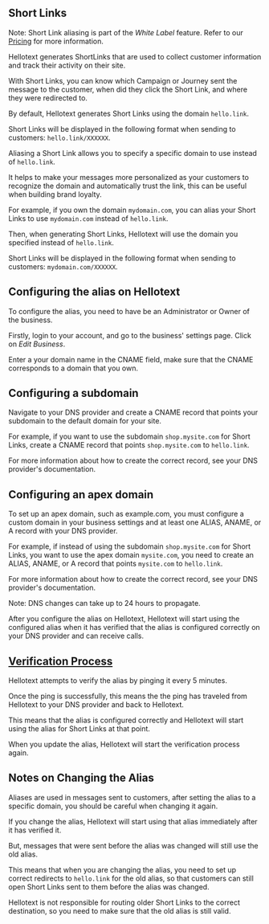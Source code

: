 ## Short Links

<div class="note">
    Note: Short Link aliasing is part of the <i>White Label</i> feature. 
    Refer to our <a data-external href="https://www.hellotext.com/pricing" class="active" target="_blank">Pricing</a> for more information. 
</div>

Hellotext generates ShortLinks that are used to collect customer information and track their activity on their site.

With Short Links, you can know which Campaign or Journey sent the message to the customer, when did they click the Short Link,
and where they were redirected to.

By default, Hellotext generates Short Links using the domain `hello.link`.

Short Links will be displayed in the following format when sending to customers: `hello.link/XXXXXX`.

Aliasing a Short Link allows you to specify a specific domain to use instead of `hello.link`.

It helps to make your messages more personalized as your customers to recognize the domain and automatically trust the link, this can be useful when building brand loyalty.

For example, if you own the domain `mydomain.com`, you can alias your Short Links to use `mydomain.com` instead of `hello.link`.

Then, when generating Short Links, Hellotext will use the domain you specified instead of `hello.link`.

Short Links will be displayed in the following format when sending to customers: `mydomain.com/XXXXXX`.

## Configuring the alias on Hellotext

To configure the alias, you need to have be an Administrator or Owner of the business.

Firstly, login to your account, and go to the business' settings page. Click on _Edit Business_.

Enter a your domain name in the CNAME field, make sure that the CNAME corresponds to a domain that you own.

## Configuring a subdomain

Navigate to your DNS provider and create a CNAME record that points your subdomain to the default domain for your site.

For example, if you want to use the subdomain `shop.mysite.com` for Short Links, create a CNAME record that points `shop.mysite.com` to `hello.link`.

For more information about how to create the correct record, see your DNS provider's documentation.

## Configuring an apex domain

To set up an apex domain, such as example.com, you must configure a custom domain in your business settings and at least one ALIAS, ANAME, or A record with your DNS provider.

For example, if instead of using the subdomain `shop.mysite.com` for Short Links, you want to use the apex domain `mysite.com`, you need to create an ALIAS, ANAME, or A record that points `mysite.com` to `hello.link`.

For more information about how to create the correct record, see your DNS provider's documentation.

<div class="note">
    Note: DNS changes can take up to 24 hours to propagate.
</div>

After you configure the alias on Hellotext, Hellotext will start using the configured alias when it has verified that the alias is configured correctly on your DNS provider and can receive calls.

## <a id='verification' href='#verification' class='navigator'>Verification Process</a>

Hellotext attempts to verify the alias by pinging it every 5 minutes.

Once the ping is successfully, this means the the ping has traveled from Hellotext to your DNS provider and back to Hellotext.

This means that the alias is configured correctly and Hellotext will start using the alias for Short Links at that point.

When you update the alias, Hellotext will start the verification process again.

## Notes on Changing the Alias

Aliases are used in messages sent to customers, after setting the alias to a specific domain, you should be careful when changing it again.

If you change the alias, Hellotext will start using that alias immediately after it has verified it.

But, messages that were sent before the alias was changed will still use the old alias.

This means that when you are changing the alias, you need to set up correct redirects to `hello.link` for the old alias, so that customers can still open Short Links sent to them before the alias was changed.

Hellotext is not responsible for routing older Short Links to the correct destination, so you need to make sure that the old alias is still valid.